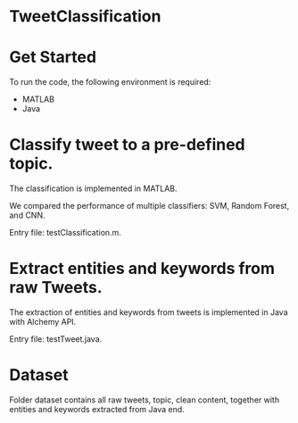 # TweetClassification
# Get Started

To run the code, the following environment is required: 
* MATLAB
* Java 


# Classify tweet to a pre-defined topic.

The classification is implemented in MATLAB. 

We compared the performance of multiple classifiers: SVM, Random Forest, and CNN.

Entry file: testClassification.m.

# Extract entities and keywords from raw Tweets.

The extraction of entities and keywords from tweets is implemented in Java with Alchemy API.

Entry file: testTweet.java.

# Dataset

Folder dataset contains all raw tweets, topic, clean content, together with entities and keywords extracted from Java end.
